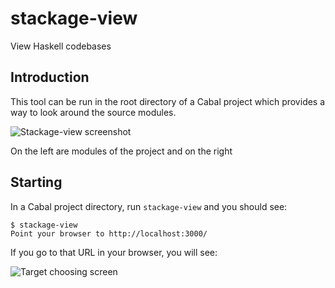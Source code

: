 stackage-view
=====

View Haskell codebases

## Introduction

This tool can be run in the root directory of a Cabal project which
provides a way to look around the source modules.

![Stackage-view screenshot](http://i.imgur.com/qrd9gYI.png)

On the left are modules of the project and on the right

## Starting

In a Cabal project directory, run `stackage-view` and you should see:

    $ stackage-view
    Point your browser to http://localhost:3000/

If you go to that URL in your browser, you will see:

![Target choosing screen](http://i.imgur.com/Fmj1PPZ.png)
